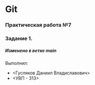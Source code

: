 # Git
### Практическая работа №7
### Задание 1.
##### Изменено в ветке main
Выполнил:
* <Гусляков Даниил Владиславович>
* <УВП - 313>
